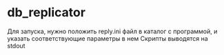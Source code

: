 # db_replicator
Для запуска, нужно положить reply.ini файл в каталог с программой, и указать соответствующие параметры в нем
Скрипты выводятся на stdout
